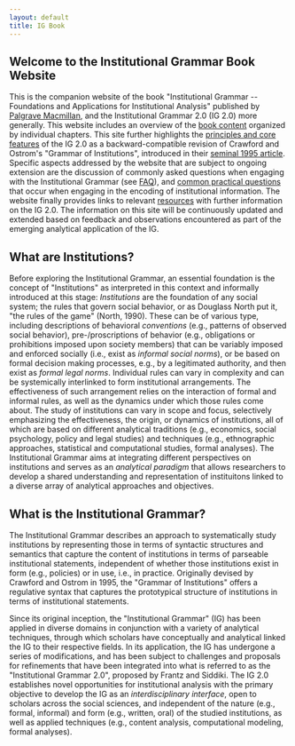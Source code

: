```yaml
---
layout: default
title: IG Book
---
```


## Welcome to the Institutional Grammar Book Website

This is the companion website of the book "Institutional Grammar -- Foundations and Applications for Institutional Analysis" published by <a href="https://doi.org/10.1007/978-3-030-86372-2">Palgrave Macmillan</a>, and the Institutional Grammar 2.0 (IG 2.0) more generally. This website includes an overview of the [book content](book-content.md) organized by individual chapters. This site further highlights the [principles and core features](features.md) of the IG 2.0 as a backward-compatible revision of Crawford and Ostrom's "Grammar of Institutions", introduced in their <a href="https://doi.org/10.2307/2082975">seminal 1995 article</a>. Specific aspects addressed by the website that are subject to ongoing extension are the discussion of commonly asked questions when engaging with the Institutional Grammar (see [FAQ](faq.md)), and [common practical questions](coding.md) that occur when engaging in the encoding of institutional information. The website finally provides links to relevant [resources](resources.md) with further information on the IG 2.0. The information on this site will be continuously updated and extended based on feedback and observations encountered as part of the emerging analytical application of the IG.

## What are Institutions?

Before exploring the Institutional Grammar, an essential foundation is the concept of "Institutions" as interpreted in this context and informally introduced at this stage:  *Institutions* are the foundation of any social system; the rules that govern social behavior, or as Douglass North put it, "the rules of the game" (North, 1990). These can be of various type, including descriptions of behavioral *conventions* (e.g., patterns of observed social behavior), pre-/proscriptions of behavior (e.g., obligations or prohibitions imposed upon society members) that can be variably imposed and enforced socially (i.e., exist as *informal social norms*), or be based on formal decision making processes, e.g., by a legitimated authority, and then exist as *formal legal norms*. Individual rules can vary in complexity and can be systemically interlinked to form institutional arrangements. The effectiveness of such arrangement relies on the interaction of formal and informal rules, as well as the dynamics under which those rules come about. The study of institutions can vary in scope and focus, selectively emphasizing the effectiveness, the origin, or dynamics of institutions, all of which are based on different analytical traditions (e.g., economics, social psychology, policy and legal studies) and techniques (e.g., ethnographic approaches, statistical and computational studies, formal analyses). The Institutional Grammar aims at integrating different perspectives on institutions and serves as an *analytical paradigm* that allows researchers to develop a shared understanding and representation of instituitons linked to a diverse array of analytical approaches and objectives. 

## What is the Institutional Grammar?

The Institutional Grammar describes an approach to systematically study institutions by representing those in terms of syntactic structures and semantics that capture the content of institutions in terms of parseable institutional statements, independent of whether those institutions exist in form (e.g., policies) or in use, i.e., in practice. Originally devised by Crawford and Ostrom in 1995, the "Grammar of Institutions" offers a regulative syntax that captures the prototypical structure of institutions in terms of institutional statements. 

Since its original inception, the "Institutional Grammar" (IG) has been applied in diverse domains in conjunction with a variety of analytical techniques, through which scholars have conceptually and analytical linked the IG to their respective fields. In its application, the IG has undergone a series of modifications, and has been subject to challenges and proposals for refinements that have been integrated into what is referred to as the "Institutional Grammar 2.0", proposed by Frantz and Siddiki. The IG 2.0 establishes novel opportunities for institutional analysis with the primary objective to develop the IG as an *interdisciplinary interface*, open to scholars across the social sciences, and independent of the nature (e.g., formal, informal) and form (e.g., written, oral) of the studied institutions, as well as applied techniques (e.g., content analysis, computational modeling, formal analyses).


